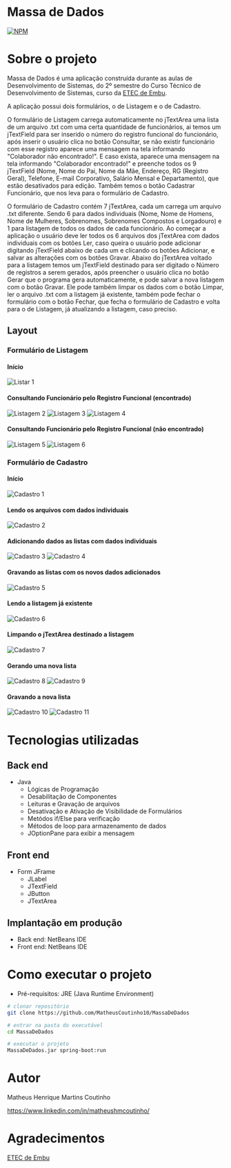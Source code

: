 # Massa de Dados
[![NPM](https://img.shields.io/npm/l/react)](https://github.com/MatheusCoutinho10/MassaDeDados/blob/master/LICENSE) 

# Sobre o projeto

Massa de Dados é uma aplicação construída durante as aulas de Desenvolvimento de Sistemas, do 2º semestre do Curso Técnico de Desenvolvimento de Sistemas, curso da [ETEC de Embu](https://www.etecdeembu.com.br/ "Site da ETEC de Embu").

A aplicação possui dois formulários, o de Listagem e o de Cadastro.

O formulário de Listagem carrega automaticamente no jTextArea uma lista de um arquivo .txt com uma certa quantidade de funcionários, ai temos um jTextField para ser inserido o número do registro funcional do funcionário, após inserir o usuário clica no botão Consultar, se não existir funcionário com esse registro aparece uma mensagem na tela informando "Colaborador não encontrado!". E caso exista, aparece uma mensagem na tela informando "Colaborador encontrado!" e preenche todos os 9 jTextField (Nome, Nome do Pai, Nome da Mãe, Endereço, RG (Registro Geral), Telefone, E-mail Corporativo, Salário Mensal e Departamento), que estão desativados para edição. Também temos o botão Cadastrar Funcionário, que nos leva para o formulário de Cadastro.

O formulário de Cadastro contém 7 jTextArea, cada um carrega um arquivo .txt diferente. Sendo 6 para dados individuais (Nome, Nome de Homens, Nome de Mulheres, Sobrenomes, Sobrenomes Compostos e Lorgadouro) e 1 para listagem de todos os dados de cada funcionário. Ao começar a aplicação o usuário deve ler todos os 6 arquivos dos jTextArea com dados individuais com os botões Ler, caso queira o usuário pode adicionar digitando jTextField abaixo de cada um e clicando os botões Adicionar, e salvar as alterações com os botões Gravar. Abaixo do jTextArea voltado para a listagem temos um jTextField destinado para ser digitado o Número de registros a serem gerados, após preencher o usuário clica no botão Gerar que o programa gera automaticamente, e pode salvar a nova listagem com o botão Gravar. Ele pode também limpar os dados com o botão Limpar, ler o arquivo .txt com a listagem já existente, também pode fechar o formulário com o botão Fechar, que fecha o formulário de Cadastro e volta para o de Listagem, já atualizando a listagem, caso preciso.

## Layout
### Formulário de Listagem
#### Início
![Listar 1](https://github.com/MatheusCoutinho10/MassaDeDados/blob/master/assets/Listar01.JPG)

#### Consultando Funcionário pelo Registro Funcional (encontrado)
![Listagem 2](https://github.com/MatheusCoutinho10/MassaDeDados/blob/master/assets/Listar02.JPG)
![Listagem 3](https://github.com/MatheusCoutinho10/MassaDeDados/blob/master/assets/Listar03.JPG)
![Listagem 4](https://github.com/MatheusCoutinho10/MassaDeDados/blob/master/assets/Listar04.JPG)

#### Consultando Funcionário pelo Registro Funcional (não encontrado)
![Listagem 5](https://github.com/MatheusCoutinho10/MassaDeDados/blob/master/assets/Listar05.JPG)
![Listagem 6](https://github.com/MatheusCoutinho10/MassaDeDados/blob/master/assets/Listar06.JPG)

### Formulário de Cadastro
#### Início
![Cadastro 1](https://github.com/MatheusCoutinho10/MassaDeDados/blob/master/assets/Cadastrar01.JPG)

#### Lendo os arquivos com dados individuais
![Cadastro 2](https://github.com/MatheusCoutinho10/MassaDeDados/blob/master/assets/Cadastrar02.JPG)

#### Adicionando dados as listas com dados individuais
![Cadastro 3](https://github.com/MatheusCoutinho10/MassaDeDados/blob/master/assets/Cadastrar03.JPG)
![Cadastro 4](https://github.com/MatheusCoutinho10/MassaDeDados/blob/master/assets/Cadastrar04.JPG)

#### Gravando as listas com os novos dados adicionados
![Cadastro 5](https://github.com/MatheusCoutinho10/MassaDeDados/blob/master/assets/Cadastrar05.JPG)

#### Lendo a listagem já existente
![Cadastro 6](https://github.com/MatheusCoutinho10/MassaDeDados/blob/master/assets/Cadastrar06.JPG)

#### Limpando o jTextArea destinado a listagem
![Cadastro 7](https://github.com/MatheusCoutinho10/MassaDeDados/blob/master/assets/Cadastrar07.JPG)

#### Gerando uma nova lista
![Cadastro 8](https://github.com/MatheusCoutinho10/MassaDeDados/blob/master/assets/Cadastrar08.JPG)
![Cadastro 9](https://github.com/MatheusCoutinho10/MassaDeDados/blob/master/assets/Cadastrar09.JPG)

#### Gravando a nova lista
![Cadastro 10](https://github.com/MatheusCoutinho10/MassaDeDados/blob/master/assets/Cadastrar10.JPG)
![Cadastro 11](https://github.com/MatheusCoutinho10/MassaDeDados/blob/master/assets/Cadastrar11.JPG)

# Tecnologias utilizadas
## Back end
- Java
  - Lógicas de Programação
  - Desabilitação de Componentes
  - Leituras e Gravação de arquivos
  - Desativação e Ativação de Visibilidade de Formulários
  - Metódos if/Else para verificação
  - Métodos de loop para armazenamento de dados
  - JOptionPane para exibir a mensagem
## Front end
- Form JFrame
  - JLabel
  - JTextField
  - JButton
  - JTextArea
## Implantação em produção
- Back end: NetBeans IDE
- Front end: NetBeans IDE

# Como executar o projeto

- Pré-requisitos: JRE (Java Runtime Environment)

```bash
# clonar repositório
git clone https://github.com/MatheusCoutinho10/MassaDeDados

# entrar na pasta do executável
cd MassaDeDados

# executar o projeto
MassaDeDados.jar spring-boot:run
```

# Autor

Matheus Henrique Martins Coutinho

https://www.linkedin.com/in/matheushmcoutinho/

# Agradecimentos

[ETEC de Embu](https://www.etecdeembu.com.br/ "Site da ETEC de Embu")
